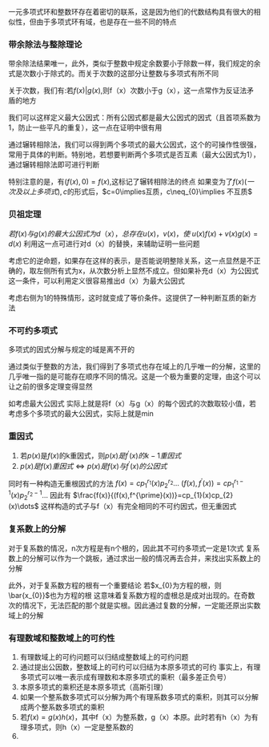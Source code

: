 一元多项式环和整数环存在着密切的联系，这是因为他们的代数结构具有很大的相似性，但由于多项式环有域，也是存在一些不同的特点

### 带余除法与整除理论
带余除法结果唯一，此外，类似于整数中规定余数要小于除数一样，我们规定的余式是次数小于除式的。而关于次数的这部分让整数与多项式有所不同

关于次数，我们有:若$f(x)|g(x)$,则f（x）次数小于g（x），这一点常作为反证法矛盾的地方

我们可以这样定义最大公因式：所有公因式都是最大公因式的因式（且首项系数为1，防止一些平凡的重复），这一点在证明中很有用

通过辗转相除法，我们可以得到两个多项式的最大公因式，这个的可操作性很强，常用于具体的判断。特别地，若想要判断两个多项式是否互素（最大公因式为1），通过辗转相除法即可进行判断

特别注意的是，有$(f(x),0)=f(x)$,这标记了辗转相除法的终点
如果变为了$f(x)(一次及以上多项式),c$的形式后，$c=0\implies互质，c\neq_{0}\implies 不互质$
### 贝祖定理
$若f(x)与g(x)的最大公因式为d（x），总存在u(x)，v(x)，使$
$u(x)f(x)+v(x)g(x)=d(x)$
利用这一点可进行对d（x）的替换，来辅助证明一些问题

考虑它的逆命题，如果存在这样的表示，是否能说明整除关系，这一点显然是不正确的，取左侧所有式为x，从次数分析上显然不成立。但如果补充d（x）为公因式这一条件，可以利用定义很容易推出d（x）为最大公因式

考虑右侧为1的特殊情形，这时就变成了等价条件。这提供了一种判断互质的新方法

### 不可约多项式
多项式的因式分解与规定的域是离不开的

通过类似于整数的方法，我们得到了多项式也存在域上的几乎唯一的分解，这里的几乎唯一指的是可能存在顺序不同的情况。这是一个极为重要的定理，由这个可以让之前的很多定理变得显然

如考虑最大公因式
实际上就是将f（x）与g（x）的每个因式的次数取较小值，若考虑多个多项式的最大公因式，实际上就是min

### 重因式
1. 若$p(x)$是$f(x)$的k重因式，则$p(x) 是f^{\prime}(x)的k-1重因式$
2. $p(x)是f(x)重因式\iff p(x)是f(x)与f^{\prime}(x)的公因式$

同时有一种构造无重根因式的方法
$f(x)=cp_{1}^{r_{1}}(x)p_{2}^{r_{2}}\dots$
$(f(x),f^{\prime}(x))=cp_{1}^{r_{1}-1}(x)p_{2}^{r_{2}-1}\dots$
因此有
$\frac{f(x)}{(f(x),f^{\prime}(x))}=cp_{1}(x)cp_{2}(x)\dots$
这样构造的式子与f（x）有完全相同的不可约因式，但无重因式

### 复系数上的分解
对于复系数的情况，n次方程是有n个根的，因此其不可约多项式一定是1次式
复系数上的分解可以作为一个跳板，通过求出一般的情况再去合并，来找出实系数上的分解

此外，对于复系数方程的根有一个重要结论
若$x_{0}为方程的根，则\bar{x_{0}}$也为方程的根
这意味着复系数方程的虚根总是成对出现的。在奇数次的情况下，无法匹配的那个就是实根。因此通过复数的分解，一定能还原出实数域上的分解

### 有理数域和整数域上的可约性
1. 有理数域上的可约问题可以归结成整数域上的可约问题
2. 通过提出公因数，整数域上的可约可以归结为本原多项式的可约
   事实上，有理多项式可以唯一表示成有理数和本原多项式的乘积（最多差正负号）
3. 本原多项式的乘积还是本原多项式（高斯引理）
4. 如果一个整系数多项式可以分解为两个有理系数多项式的乘积，则其可以分解成两个整系数多项式的乘积
5. 若$f(x)=g(x)h(x)$，其中f（x）为整系数，g（x）本原。此时若有h（x）为有理多项式，则h（x）一定是整系数的
6. 







